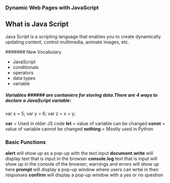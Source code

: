 
### Dynamic Web Pages with JavaScript

## What is Java Script
Java Script is a scripting language that enables you to create dynamically updating content, control multimedia, animate images, etc.

####### New Vocabulary
* JavaScript
* conditionals
* operators
* data types
* variable

##### **Variables** ###### are contaniers for storing data.There are 4 ways to declare a JavaScript variable:
 
 var x = 5; var y = 6; var z = x + y;

**var** = Used in older JS code
**let** = value of variable can be changed 
**const** = value of variable cannot be changed
**nothing** = Mostly used in Python


###  Basic Functions

**alert** will show up as a pop-up with the text input
**document.write** will display text that is input in the browser
**console.log** text that is input will show up in the console of the browser; warnings and errors will show up here
**prompt** will display a pop-up window where users can wrtie in their responses
**confirm** will display a pop-up window with a yes or no question


